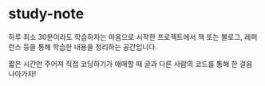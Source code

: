 # study-note
하루 최소 30분이라도 학습하자는 마음으로 시작한 프로젝트에서
책 또는 블로그, 레퍼런스 등을 통해 학습한 내용을 정리하는 공간입니다. 

짧은 시간만 주어져 직접 코딩하기가 애매할 때
글과 다른 사람의 코드를 통해 한 걸음 나아가자!



